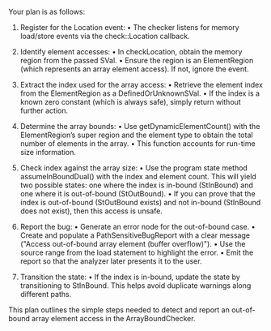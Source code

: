 Your plan is as follows:

1. Register for the Location event:
   • The checker listens for memory load/store events via the check::Location callback.

2. Identify element accesses:
   • In checkLocation, obtain the memory region from the passed SVal.
   • Ensure the region is an ElementRegion (which represents an array element access). If not, ignore the event.

3. Extract the index used for the array access:
   • Retrieve the element index from the ElementRegion as a DefinedOrUnknownSVal.
   • If the index is a known zero constant (which is always safe), simply return without further action.

4. Determine the array bounds:
   • Use getDynamicElementCount() with the ElementRegion’s super region and the element type to obtain the total number of elements in the array.
   • This function accounts for run-time size information.

5. Check index against the array size:
   • Use the program state method assumeInBoundDual() with the index and element count. This will yield two possible states: one where the index is in-bound (StInBound) and one where it is out-of-bound (StOutBound).
   • If you can prove that the index is out-of-bound (StOutBound exists) and not in-bound (StInBound does not exist), then this access is unsafe.

6. Report the bug:
   • Generate an error node for the out-of-bound case.
   • Create and populate a PathSensitiveBugReport with a clear message ("Access out-of-bound array element (buffer overflow)").
   • Use the source range from the load statement to highlight the error.
   • Emit the report so that the analyzer later presents it to the user.

7. Transition the state:
   • If the index is in-bound, update the state by transitioning to StInBound. This helps avoid duplicate warnings along different paths.

This plan outlines the simple steps needed to detect and report an out-of-bound array element access in the ArrayBoundChecker.